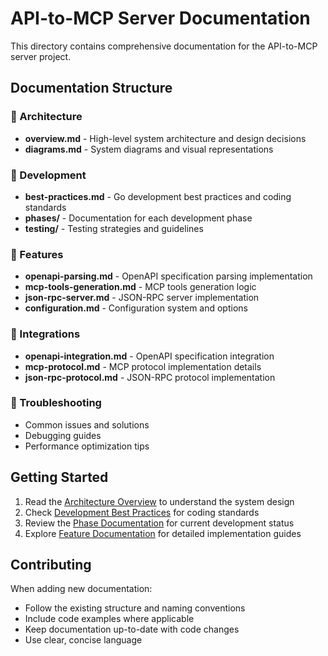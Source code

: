 # API-to-MCP Server Documentation

This directory contains comprehensive documentation for the API-to-MCP server project.

## Documentation Structure

### 📁 Architecture
- **overview.md** - High-level system architecture and design decisions
- **diagrams.md** - System diagrams and visual representations

### 📁 Development
- **best-practices.md** - Go development best practices and coding standards
- **phases/** - Documentation for each development phase
- **testing/** - Testing strategies and guidelines

### 📁 Features
- **openapi-parsing.md** - OpenAPI specification parsing implementation
- **mcp-tools-generation.md** - MCP tools generation logic
- **json-rpc-server.md** - JSON-RPC server implementation
- **configuration.md** - Configuration system and options

### 📁 Integrations
- **openapi-integration.md** - OpenAPI specification integration
- **mcp-protocol.md** - MCP protocol implementation details
- **json-rpc-protocol.md** - JSON-RPC protocol implementation

### 📁 Troubleshooting
- Common issues and solutions
- Debugging guides
- Performance optimization tips

## Getting Started

1. Read the [Architecture Overview](architecture/overview.md) to understand the system design
2. Check [Development Best Practices](development/best-practices.md) for coding standards
3. Review the [Phase Documentation](development/phases/) for current development status
4. Explore [Feature Documentation](features/) for detailed implementation guides

## Contributing

When adding new documentation:
- Follow the existing structure and naming conventions
- Include code examples where applicable
- Keep documentation up-to-date with code changes
- Use clear, concise language
